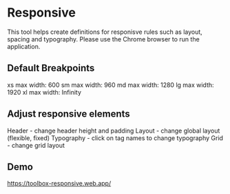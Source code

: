 # Responsive

This tool helps create definitions for responisve rules such as layout, spacing and typography. Please use the Chrome browser to run the application.

## Default Breakpoints

xs max width: 600
sm max width: 960
md max width: 1280
lg max width: 1920
xl max width: Infinity

## Adjust responsive elements

Header - change header height and padding
Layout - change global layout (flexible, fixed)
Typography - click on tag names to change typography
Grid - change grid layout

## Demo

https://toolbox-responsive.web.app/
